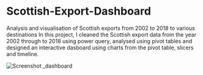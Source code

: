 # Scottish-Export-Dashboard
Analysis and visualisation of Scottish exports from 2002 to 2018 to various destinations
In this project, I cleaned the Scottish export data from the year 2002 through to 2018 using power query, analysed using pivot tables and designed an interactive dasboard using charts from the pivot table, slicers and timeline.

![Screenshot _dashboard](https://github.com/user-attachments/assets/77df711b-519c-42a0-90b7-9b0324bd2ec3)

